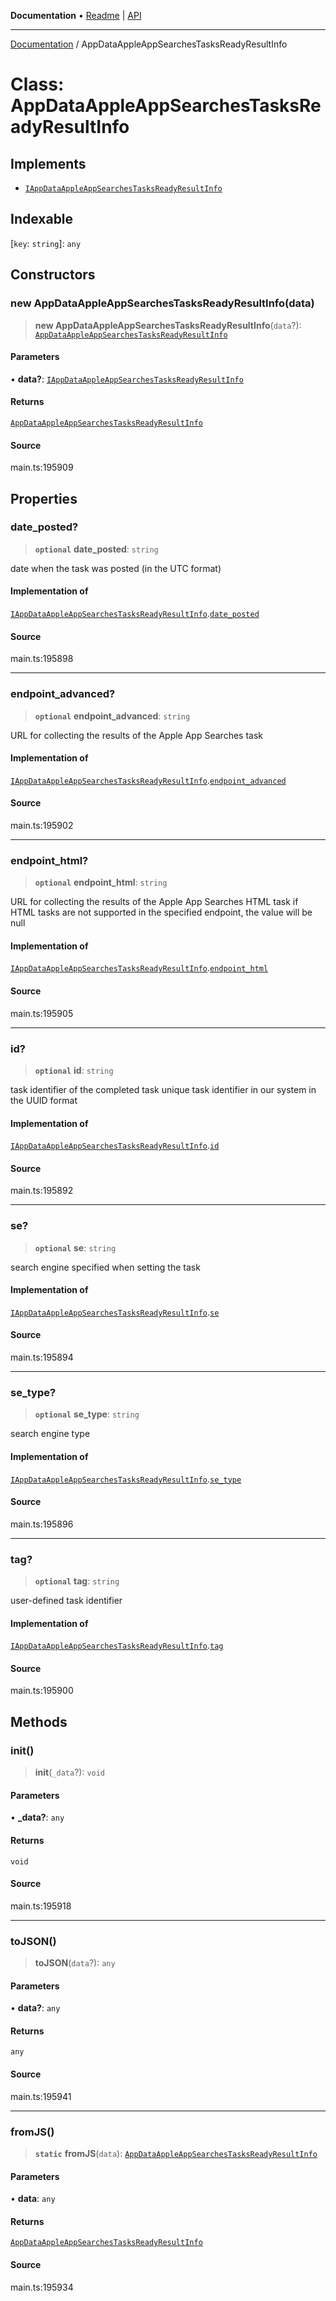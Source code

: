 **Documentation** • [Readme](../README.md) \| [API](../globals.md)

***

[Documentation](../README.md) / AppDataAppleAppSearchesTasksReadyResultInfo

# Class: AppDataAppleAppSearchesTasksReadyResultInfo

## Implements

- [`IAppDataAppleAppSearchesTasksReadyResultInfo`](../interfaces/IAppDataAppleAppSearchesTasksReadyResultInfo.md)

## Indexable

 \[`key`: `string`\]: `any`

## Constructors

### new AppDataAppleAppSearchesTasksReadyResultInfo(data)

> **new AppDataAppleAppSearchesTasksReadyResultInfo**(`data`?): [`AppDataAppleAppSearchesTasksReadyResultInfo`](AppDataAppleAppSearchesTasksReadyResultInfo.md)

#### Parameters

• **data?**: [`IAppDataAppleAppSearchesTasksReadyResultInfo`](../interfaces/IAppDataAppleAppSearchesTasksReadyResultInfo.md)

#### Returns

[`AppDataAppleAppSearchesTasksReadyResultInfo`](AppDataAppleAppSearchesTasksReadyResultInfo.md)

#### Source

main.ts:195909

## Properties

### date\_posted?

> **`optional`** **date\_posted**: `string`

date when the task was posted (in the UTC format)

#### Implementation of

[`IAppDataAppleAppSearchesTasksReadyResultInfo`](../interfaces/IAppDataAppleAppSearchesTasksReadyResultInfo.md).[`date_posted`](../interfaces/IAppDataAppleAppSearchesTasksReadyResultInfo.md#date_posted)

#### Source

main.ts:195898

***

### endpoint\_advanced?

> **`optional`** **endpoint\_advanced**: `string`

URL for collecting the results of the Apple App Searches task

#### Implementation of

[`IAppDataAppleAppSearchesTasksReadyResultInfo`](../interfaces/IAppDataAppleAppSearchesTasksReadyResultInfo.md).[`endpoint_advanced`](../interfaces/IAppDataAppleAppSearchesTasksReadyResultInfo.md#endpoint_advanced)

#### Source

main.ts:195902

***

### endpoint\_html?

> **`optional`** **endpoint\_html**: `string`

URL for collecting the results of the Apple App Searches HTML task
if HTML tasks are not supported in the specified endpoint, the value will be null

#### Implementation of

[`IAppDataAppleAppSearchesTasksReadyResultInfo`](../interfaces/IAppDataAppleAppSearchesTasksReadyResultInfo.md).[`endpoint_html`](../interfaces/IAppDataAppleAppSearchesTasksReadyResultInfo.md#endpoint_html)

#### Source

main.ts:195905

***

### id?

> **`optional`** **id**: `string`

task identifier of the completed task
unique task identifier in our system in the UUID format

#### Implementation of

[`IAppDataAppleAppSearchesTasksReadyResultInfo`](../interfaces/IAppDataAppleAppSearchesTasksReadyResultInfo.md).[`id`](../interfaces/IAppDataAppleAppSearchesTasksReadyResultInfo.md#id)

#### Source

main.ts:195892

***

### se?

> **`optional`** **se**: `string`

search engine specified when setting the task

#### Implementation of

[`IAppDataAppleAppSearchesTasksReadyResultInfo`](../interfaces/IAppDataAppleAppSearchesTasksReadyResultInfo.md).[`se`](../interfaces/IAppDataAppleAppSearchesTasksReadyResultInfo.md#se)

#### Source

main.ts:195894

***

### se\_type?

> **`optional`** **se\_type**: `string`

search engine type

#### Implementation of

[`IAppDataAppleAppSearchesTasksReadyResultInfo`](../interfaces/IAppDataAppleAppSearchesTasksReadyResultInfo.md).[`se_type`](../interfaces/IAppDataAppleAppSearchesTasksReadyResultInfo.md#se_type)

#### Source

main.ts:195896

***

### tag?

> **`optional`** **tag**: `string`

user-defined task identifier

#### Implementation of

[`IAppDataAppleAppSearchesTasksReadyResultInfo`](../interfaces/IAppDataAppleAppSearchesTasksReadyResultInfo.md).[`tag`](../interfaces/IAppDataAppleAppSearchesTasksReadyResultInfo.md#tag)

#### Source

main.ts:195900

## Methods

### init()

> **init**(`_data`?): `void`

#### Parameters

• **\_data?**: `any`

#### Returns

`void`

#### Source

main.ts:195918

***

### toJSON()

> **toJSON**(`data`?): `any`

#### Parameters

• **data?**: `any`

#### Returns

`any`

#### Source

main.ts:195941

***

### fromJS()

> **`static`** **fromJS**(`data`): [`AppDataAppleAppSearchesTasksReadyResultInfo`](AppDataAppleAppSearchesTasksReadyResultInfo.md)

#### Parameters

• **data**: `any`

#### Returns

[`AppDataAppleAppSearchesTasksReadyResultInfo`](AppDataAppleAppSearchesTasksReadyResultInfo.md)

#### Source

main.ts:195934
